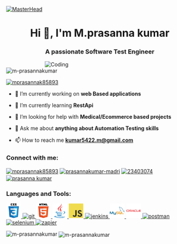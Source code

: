 [![MasterHead](
https://media.licdn.com/dms/image/D5616AQF5TIhjkrRchw/profile-displaybackgroundimage-shrink_350_1400/0/1707895984716?e=1713398400&v=beta&t=K7qFvuiaM6qzhYLba62qf7hJZOKzCRP9wqAMMs5npdw)](https://www.linkedin.com/in/prasannakumar-madri/)
<h1 align="center">Hi 👋, I'm M.prasanna kumar</h1>
<h3 align="center">A passionate Software Test Engineer</h3>
<img align="right" alt="Coding" width="400" src="https://jumpwhere.com/wp-content/uploads/2016/05/kick-ass-automation-tester.jpg"/>

<p align="left"> <img src="https://komarev.com/ghpvc/?username=m-prasannakumar&label=Profile%20views&color=0e75b6&style=flat" alt="m-prasannakumar" /> </p>

<p align="left"> <a href="https://twitter.com/mprasannak85893" target="blank"><img src="https://img.shields.io/twitter/follow/mprasannak85893?logo=twitter&style=for-the-badge" alt="mprasannak85893" /></a> </p>

- 🔭 I’m currently working on **web Based applications**

- 🌱 I’m currently learning **RestApi**

- 🤝 I’m looking for help with **Medical/Ecommerce based projects**

- 💬 Ask me about **anything about Automation Testing skills**

- 📫 How to reach me **kumar5422.m@gmail.com**

<h3 align="left">Connect with me:</h3>
<p align="left">
<a href="https://twitter.com/mprasannak85893" target="blank"><img align="center" src="https://raw.githubusercontent.com/rahuldkjain/github-profile-readme-generator/master/src/images/icons/Social/twitter.svg" alt="mprasannak85893" height="30" width="40" /></a>
<a href="https://linkedin.com/in/prasannakumar-madri" target="blank"><img align="center" src="https://raw.githubusercontent.com/rahuldkjain/github-profile-readme-generator/master/src/images/icons/Social/linked-in-alt.svg" alt="prasannakumar-madri" height="30" width="40" /></a>
<a href="https://stackoverflow.com/users/23403074" target="blank"><img align="center" src="https://raw.githubusercontent.com/rahuldkjain/github-profile-readme-generator/master/src/images/icons/Social/stack-overflow.svg" alt="23403074" height="30" width="40" /></a>
<a href="https://fb.com/prasanna kumar" target="blank"><img align="center" src="https://raw.githubusercontent.com/rahuldkjain/github-profile-readme-generator/master/src/images/icons/Social/facebook.svg" alt="prasanna kumar" height="30" width="40" /></a>
</p>

<h3 align="left">Languages and Tools:</h3>
<p align="left"> <a href="https://www.w3schools.com/css/" target="_blank" rel="noreferrer"> <img src="https://raw.githubusercontent.com/devicons/devicon/master/icons/css3/css3-original-wordmark.svg" alt="css3" width="40" height="40"/> </a> <a href="https://git-scm.com/" target="_blank" rel="noreferrer"> <img src="https://www.vectorlogo.zone/logos/git-scm/git-scm-icon.svg" alt="git" width="40" height="40"/> </a> <a href="https://www.w3.org/html/" target="_blank" rel="noreferrer"> <img src="https://raw.githubusercontent.com/devicons/devicon/master/icons/html5/html5-original-wordmark.svg" alt="html5" width="40" height="40"/> </a> <a href="https://www.java.com" target="_blank" rel="noreferrer"> <img src="https://raw.githubusercontent.com/devicons/devicon/master/icons/java/java-original.svg" alt="java" width="40" height="40"/> </a> <a href="https://developer.mozilla.org/en-US/docs/Web/JavaScript" target="_blank" rel="noreferrer"> <img src="https://raw.githubusercontent.com/devicons/devicon/master/icons/javascript/javascript-original.svg" alt="javascript" width="40" height="40"/> </a> <a href="https://www.jenkins.io" target="_blank" rel="noreferrer"> <img src="https://www.vectorlogo.zone/logos/jenkins/jenkins-icon.svg" alt="jenkins" width="40" height="40"/> </a> <a href="https://www.mysql.com/" target="_blank" rel="noreferrer"> <img src="https://raw.githubusercontent.com/devicons/devicon/master/icons/mysql/mysql-original-wordmark.svg" alt="mysql" width="40" height="40"/> </a> <a href="https://www.oracle.com/" target="_blank" rel="noreferrer"> <img src="https://raw.githubusercontent.com/devicons/devicon/master/icons/oracle/oracle-original.svg" alt="oracle" width="40" height="40"/> </a> <a href="https://postman.com" target="_blank" rel="noreferrer"> <img src="https://www.vectorlogo.zone/logos/getpostman/getpostman-icon.svg" alt="postman" width="40" height="40"/> </a> <a href="https://www.selenium.dev" target="_blank" rel="noreferrer"> <img src="https://raw.githubusercontent.com/detain/svg-logos/780f25886640cef088af994181646db2f6b1a3f8/svg/selenium-logo.svg" alt="selenium" width="40" height="40"/> </a> <a href="https://zapier.com" target="_blank" rel="noreferrer"> <img src="https://www.vectorlogo.zone/logos/zapier/zapier-icon.svg" alt="zapier" width="40" height="40"/> </a> </p>

<p><img align="left" src="https://github-readme-stats.vercel.app/api/top-langs?username=m-prasannakumar&show_icons=true&locale=en&layout=compact" alt="m-prasannakumar" /></p>

<p>&nbsp;<img align="center" src="https://github-readme-stats.vercel.app/api?username=m-prasannakumar&show_icons=true&locale=en" alt="m-prasannakumar" /></p>



